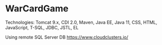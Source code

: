 # WarCardGame
Technologies: Tomcat 9.x, CDI 2.0, Maven, Java EE, Java 11, CSS, HTML, JavaScript, T-SQL, JDBC, JSTL, EL

Using remote SQL Server DB https://www.cloudclusters.io/



